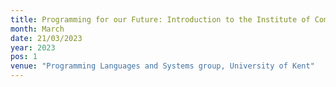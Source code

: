 ```yaml
---
title: Programming for our Future: Introduction to the Institute of Computing and Climate Science
month: March
date: 21/03/2023
year: 2023
pos: 1
venue: "Programming Languages and Systems group, University of Kent"
---
```

